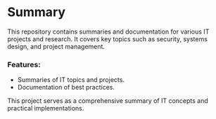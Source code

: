 # Summary

This repository contains summaries and documentation for various IT projects and research. It covers key topics such as security, systems design, and project management.

### Features:
- Summaries of IT topics and projects.
- Documentation of best practices.

This project serves as a comprehensive summary of IT concepts and practical implementations.

